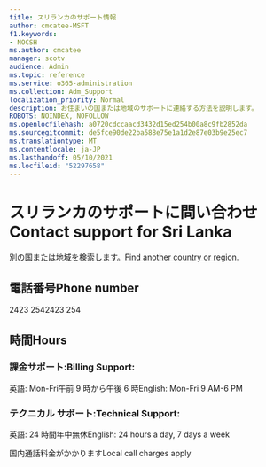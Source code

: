 ```yaml
---
title: スリランカのサポート情報
author: cmcatee-MSFT
f1.keywords:
- NOCSH
ms.author: cmcatee
manager: scotv
audience: Admin
ms.topic: reference
ms.service: o365-administration
ms.collection: Adm_Support
localization_priority: Normal
description: お住まいの国または地域のサポートに連絡する方法を説明します。
ROBOTS: NOINDEX, NOFOLLOW
ms.openlocfilehash: a0720cdccaacd3432d15ed254b00a8c9fb2852da
ms.sourcegitcommit: de5fce90de22ba588e75e1a1d2e87e03b9e25ec7
ms.translationtype: MT
ms.contentlocale: ja-JP
ms.lasthandoff: 05/10/2021
ms.locfileid: "52297658"
---
```

# <a name="contact-support-for-sri-lanka"></a><span data-ttu-id="cf2d3-103">スリランカのサポートに問い合わせ</span><span class="sxs-lookup"><span data-stu-id="cf2d3-103">Contact support for Sri Lanka</span></span>

<span data-ttu-id="cf2d3-104">[別の国または地域を検索します](../../business-video/get-help-support.md)。</span><span class="sxs-lookup"><span data-stu-id="cf2d3-104">[Find another country or region](../../business-video/get-help-support.md).</span></span>

## <a name="phone-number"></a><span data-ttu-id="cf2d3-105">電話番号</span><span class="sxs-lookup"><span data-stu-id="cf2d3-105">Phone number</span></span>
<span data-ttu-id="cf2d3-106">2423 254</span><span class="sxs-lookup"><span data-stu-id="cf2d3-106">2423 254</span></span>

## <a name="hours"></a><span data-ttu-id="cf2d3-107">時間</span><span class="sxs-lookup"><span data-stu-id="cf2d3-107">Hours</span></span>
### <a name="billing-support"></a><span data-ttu-id="cf2d3-108">課金サポート:</span><span class="sxs-lookup"><span data-stu-id="cf2d3-108">Billing Support:</span></span>

<span data-ttu-id="cf2d3-109">英語: Mon-Fri午前 9 時から午後 6 時</span><span class="sxs-lookup"><span data-stu-id="cf2d3-109">English: Mon-Fri 9 AM-6 PM</span></span>

### <a name="technical-support"></a><span data-ttu-id="cf2d3-110">テクニカル サポート:</span><span class="sxs-lookup"><span data-stu-id="cf2d3-110">Technical Support:</span></span>

<span data-ttu-id="cf2d3-111">英語: 24 時間年中無休</span><span class="sxs-lookup"><span data-stu-id="cf2d3-111">English: 24 hours a day, 7 days a week</span></span>

<span data-ttu-id="cf2d3-112">国内通話料金がかかります</span><span class="sxs-lookup"><span data-stu-id="cf2d3-112">Local call charges apply</span></span>
